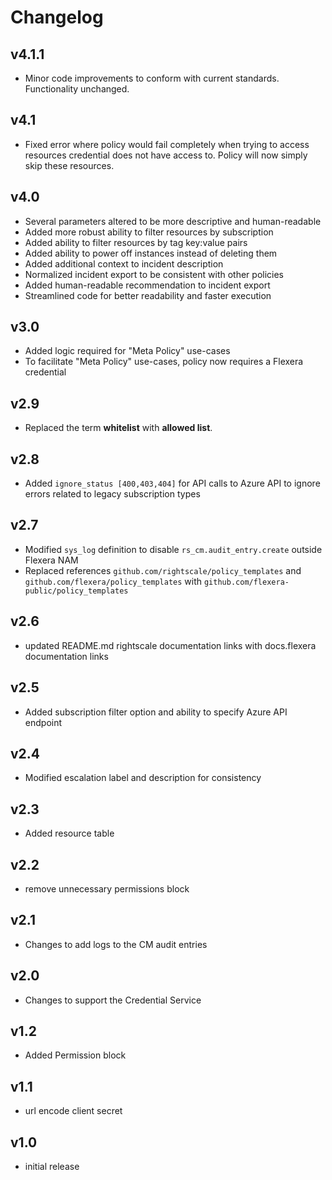 # Changelog

## v4.1.1

- Minor code improvements to conform with current standards. Functionality unchanged.

## v4.1

- Fixed error where policy would fail completely when trying to access resources credential does not have access to. Policy will now simply skip these resources.

## v4.0

- Several parameters altered to be more descriptive and human-readable
- Added more robust ability to filter resources by subscription
- Added ability to filter resources by tag key:value pairs
- Added ability to power off instances instead of deleting them
- Added additional context to incident description
- Normalized incident export to be consistent with other policies
- Added human-readable recommendation to incident export
- Streamlined code for better readability and faster execution

## v3.0

- Added logic required for "Meta Policy" use-cases
- To facilitate "Meta Policy" use-cases, policy now requires a Flexera credential

## v2.9

- Replaced the term **whitelist** with **allowed list**.

## v2.8

- Added `ignore_status [400,403,404]` for API calls to Azure API to ignore errors related to legacy subscription types

## v2.7

- Modified `sys_log` definition to disable `rs_cm.audit_entry.create` outside Flexera NAM
- Replaced references `github.com/rightscale/policy_templates` and `github.com/flexera/policy_templates` with `github.com/flexera-public/policy_templates`

## v2.6

- updated README.md rightscale documentation links with docs.flexera documentation links

## v2.5

- Added subscription filter option and ability to specify Azure API endpoint

## v2.4

- Modified escalation label and description for consistency

## v2.3

- Added resource table

## v2.2

- remove unnecessary permissions block

## v2.1

- Changes to add logs to the CM audit entries

## v2.0

- Changes to support the Credential Service

## v1.2

- Added Permission block

## v1.1

- url encode client secret

## v1.0

- initial release
